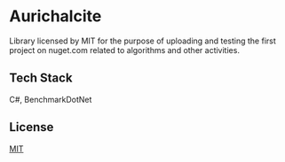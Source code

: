 # Aurichalcite

Library licensed by MIT for the purpose of uploading and testing the first project on nuget.com related to algorithms and other activities.

## Tech Stack

C#, BenchmarkDotNet

## License

[MIT](https://choosealicense.com/licenses/mit/)
